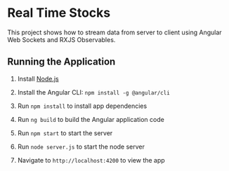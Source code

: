# Real Time Stocks

This project shows how to stream data from server to client using Angular Web Sockets
and RXJS Observables.

## Running the Application

1. Install [Node.js](http://nodejs.org)

2. Install the Angular CLI: `npm install -g @angular/cli`

3. Run `npm install` to install app dependencies

4. Run `ng build` to build the Angular application code

5. Run `npm start` to start the server

6. Run `node server.js` to start the node server

6. Navigate to `http://localhost:4200` to view the app
